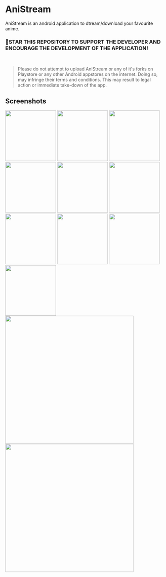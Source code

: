# AniStream
AniStream is an android application to dtream/download your favourite anime. 

### 🌟STAR THIS REPOSITORY TO SUPPORT THE DEVELOPER AND ENCOURAGE THE DEVELOPMENT OF THE APPLICATION!

<br>

> Please do not attempt to upload AniStream or any of it's forks on Playstore or any other Android appstores on the internet. Doing so, may infringe their terms and conditions. This may result to legal action or immediate take-down of the app.

## Screenshots

[<img src=".assets/screenshots/screenshot_01.jpg" width=160>](.assets/screenshots/screenshot_01.jpg)
[<img src=".assets/screenshots/screenshot_02.jpg" width=160>](.assets/screenshots/screenshot_02.jpg)
[<img src=".assets/screenshots/screenshot_03.jpg" width=160>](.assets/screenshots/screenshot_03.jpg)
[<img src=".assets/screenshots/screenshot_04.jpg" width=160>](.assets/screenshots/screenshot_04.jpg)
[<img src=".assets/screenshots/screenshot_05.jpg" width=160>](.assets/screenshots/screenshot_05.jpg)
[<img src=".assets/screenshots/screenshot_06.jpg" width=160>](.assets/screenshots/screenshot_06.jpg)
[<img src=".assets/screenshots/screenshot_07.jpg" width=160>](.assets/screenshots/screenshot_07.jpg)
[<img src=".assets/screenshots/screenshot_08.jpg" width=160>](.assets/screenshots/screenshot_08.jpg)
[<img src=".assets/screenshots/screenshot_09.jpg" width=160>](.assets/screenshots/screenshot_09.jpg)
[<img src=".assets/screenshots/screenshot_10.jpg" width=160>](.assets/screenshots/screenshot_10.jpg)
[<img src=".assets/screenshots/screenshot_11.png" width=405>](.assets/screenshots/screenshot_11.png)
[<img src=".assets/screenshots/screenshot_12.png" width=405>](.assets/screenshots/screenshot_12.png)
